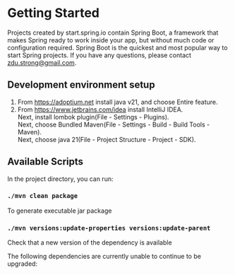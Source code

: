 # Getting Started

Projects created by start.spring.io contain Spring Boot, a framework that makes Spring ready to work inside your app, but without much code or configuration required. Spring Boot is the quickest and most popular way to start Spring projects. If you have any questions, please contact zdu.strong@gmail.com.

## Development environment setup
1. From https://adoptium.net install java v21, and choose Entire feature.<br/>
2. From https://www.jetbrains.com/idea install IntelliJ IDEA.<br/>
   Next, install lombok plugin(File - Settings - Plugins).<br/>
   Next, choose Bundled Maven(File - Settings - Build - Build Tools - Maven).<br/>
   Next, choose java 21(File - Project Structure - Project - SDK).<br/>

## Available Scripts

In the project directory, you can run:

### `./mvn clean package`

To generate executable jar package

### `./mvn versions:update-properties versions:update-parent`

Check that a new version of the dependency is available<br/>

The following dependencies are currently unable to continue to be upgraded:<br/>
